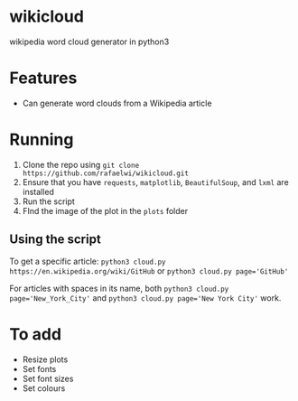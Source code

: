 # wikicloud
wikipedia word cloud generator in python3

# Features
- Can generate word clouds from a Wikipedia article


# Running
1. Clone the repo using `git clone https://github.com/rafaelwi/wikicloud.git`
2. Ensure that you have `requests`, `matplotlib`, `BeautifulSoup`, and `lxml` are installed
3. Run the script
4. FInd the image of the plot in the `plots` folder

## Using the script
To get a specific article:
`python3 cloud.py https://en.wikipedia.org/wiki/GitHub` or 
`python3 cloud.py page='GitHub'`

For articles with spaces in its name, both `python3 cloud.py page='New_York_City'` and 
`python3 cloud.py page='New York City'` work.

# To add
- Resize plots
- Set fonts
- Set font sizes
- Set colours


